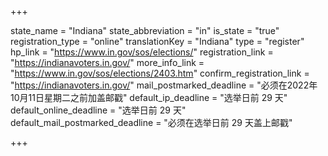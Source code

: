 +++

state_name = "Indiana"
state_abbreviation = "in"
is_state = "true"
registration_type = "online"
translationKey = "Indiana"
type = "register"
hp_link = "https://www.in.gov/sos/elections/"
registration_link = "https://indianavoters.in.gov/"
more_info_link = "https://www.in.gov/sos/elections/2403.htm"
confirm_registration_link = "https://indianavoters.in.gov/"
mail_postmarked_deadline = "必须在2022年10月11日星期二之前加盖邮戳"
default_ip_deadline = "选举日前 29 天"
default_online_deadline = "选举日前 29 天"
default_mail_postmarked_deadline = "必须在选举日前 29 天盖上邮戳"

+++